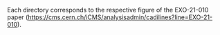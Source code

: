 Each directory corresponds to the respective figure of the EXO-21-010 paper (https://cms.cern.ch/iCMS/analysisadmin/cadilines?line=EXO-21-010).
